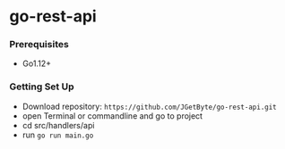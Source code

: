 # go-rest-api

### Prerequisites
* Go1.12+

### Getting Set Up
* Download repository: `https://github.com/JGetByte/go-rest-api.git`
* open Terminal or commandline and go to project
* cd src/handlers/api
* run `go run main.go`
